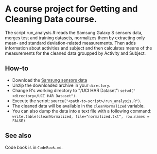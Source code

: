 # A course project for Getting and Cleaning Data course.

The script run_analysis.R reads the Samsung Galaxy S sensors data,
merges test and training datasets, normalizes them by extracting 
only mean- and standard deviation-related measurements.
Then adds information about activities and subject and then calculates
means of the measurements for the cleaned data groupped by Activity and 
Subject.

## How-to
* Download the [Samsung sensors data](https://d396qusza40orc.cloudfront.net/getdata%2Fprojectfiles%2FUCI%20HAR%20Dataset.zip)
* Unzip the downloaded archive in your `directory`.
* Change R's working directory to "<directory>/UCI HAR Dataset": `setwd("<directory>/UCI HAR Dataset")`.
* Execute the script: `source("<path-to-script>/run_analysis.R")`.
* The cleaned data will be available in the `cleanNormalized` variable.
* You can also dump the data into a text file with a following command: `write.table(cleanNormalized, file="normalized.txt", row.names = FALSE)`


## See also
Code book is in `CodeBook.md`.
